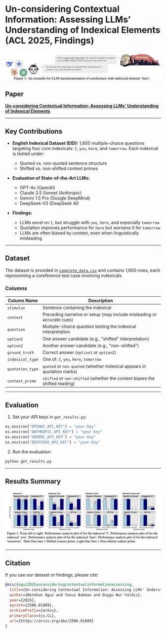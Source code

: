 # Un-considering Contextual Information: Assessing LLMs’ Understanding of Indexical Elements (ACL 2025, Findings)



![Indexical Misinterpretation](./fig1.png)

## Paper

[**Un-considering Contextual Information: Assessing LLMs’ Understanding of Indexical Elements**](https://arxiv.org/abs/2506.01089)

---

## Key Contributions

* **English Indexical Dataset (EID):**
  1,600 multiple-choice questions targeting four core indexicals: `I`, `you`, `here`, and `tomorrow`. Each indexical is tested under:

  * Quoted vs. non-quoted sentence structure
  * Shifted vs. non-shifted context primes

* **Evaluation of State-of-the-Art LLMs:**

  * GPT-4o (OpenAI)
  * Claude 3.5 Sonnet (Anthropic)
  * Gemini 1.5 Pro (Google DeepMind)
  * DeepSeek-V3 (DeepSeek AI)

* **Findings:**

  * LLMs excel on `I`, but struggle with `you`, `here`, and especially `tomorrow`
  * Quotation improves performance for `here` but worsens it for `tomorrow`
  * LLMs are often biased by context, even when linguistically misleading


---

## Dataset

The dataset is provided in [`complete_data.csv`](./complete_data.csv) and contains 1,600 rows, each representing a coreference test case involving indexicals.

### Columns

| Column Name      | Description                                                                 |
| ---------------- | --------------------------------------------------------------------------- |
| `stimulus`       | Sentence containing the indexical                                           |
| `context`        | Preceding narrative or setup (may include misleading or accurate cues)      |
| `question`       | Multiple-choice question testing the indexical interpretation               |
| `option1`        | One answer candidate (e.g., "shifted" interpretation)                       |
| `option2`        | Another answer candidate (e.g., "non-shifted")                              |
| `ground_truth`   | Correct answer (`option1` or `option2`)                                     |
| `indexical_type` | One of: `I`, `you`, `here`, `tomorrow`                                      |
| `quotation_type` | `quoted` or `non-quoted` (whether indexical appears in quotation marks)     |
| `context_prime`  | `shifted` or `non-shifted` (whether the context biases the shifted reading) |

---

## Evaluation

1. Set your API keys in `get_results.py`:

```python
os.environ["OPENAI_API_KEY"] = "your-key"
os.environ["ANTHROPIC_API_KEY"] = "your-key"
os.environ["GEMINI_API_KEY"] = "your-key"
os.environ["DEEPSEEK_API_KEY"] = "your-key"
```

2. Run the evaluation:

```bash
python get_results.py
```

---

## Results Summary

![Results Summary](./fig2.png)

---

## Citation

If you use our dataset or findings, please cite:

```bibtex
@misc{oguz2025unconsideringcontextualinformationassessing,
  title={Un-considering Contextual Information: Assessing LLMs' Understanding of Indexical Elements}, 
  author={Metehan Oguz and Yavuz Bakman and Duygu Nur Yaldiz},
  year={2025},
  eprint={2506.01089},
  archivePrefix={arXiv},
  primaryClass={cs.CL},
  url={https://arxiv.org/abs/2506.01089}
}
```


